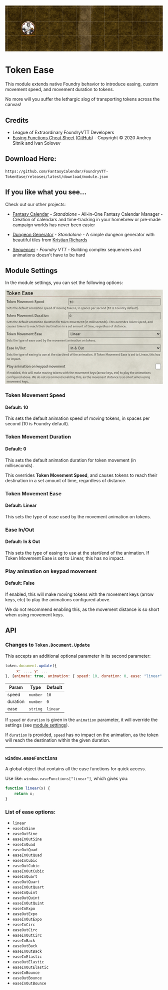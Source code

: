 ![Custom movement easing and speed](images/token-ease.gif)

# Token Ease

This module extends native Foundry behavior to introduce easing, custom movement speed, and movement duration to tokens.

No more will you suffer the lethargic slog of transporting tokens across the canvas!

## Credits

* League of Extraordinary FoundryVTT Developers
* [Easing Functions Cheat Sheet](https://easings.net/) ([GitHub](https://github.com/ai/easings.net)) - Copyright © 2020 Andrey Sitnik and Ivan Solovev

## Download Here:

`https://github.com/FantasyCalendar/FoundryVTT-TokenEase/releases/latest/download/module.json`

## If you like what you see...

Check out our other projects:

* [Fantasy Calendar](https://app.fantasy-calendar.com/) - *Standalone* - All-in-One Fantasy Calendar Manager - Creation of calendars and time-tracking in your homebrew or pre-made campaign worlds has never been easier

* [Dungeon Generator](http://dungeon-generator.fantasy-calendar.com/) - *Standalone* - A simple dungeon generator with beautiful tiles from [Kristian Richards](https://www.patreon.com/csp_kris/posts)

* [Sequencer](https://github.com/fantasycalendar/FoundryVTT-Sequencer) - *Foundry VTT* - Building complex sequencers and animations doesn't have to be hard

## Module Settings

In the module settings, you can set the following options:

![Module settings](images/settings.png)

### Token Movement Speed

#### Default: 10

This sets the default animation speed of moving tokens, in spaces per second (10 is Foundry default).

### Token Movement Duration

#### Default: 0

This sets the default animation duration for token movement (in milliseconds).

This overrides **Token Movement Speed**, and causes tokens to reach their destination in a set amount of time, regardless of distance.

### Token Movement Ease

#### Default: Linear

This sets the type of ease used by the movement animation on tokens.

### Ease In/Out

#### Default: In & Out

This sets the type of easing to use at the start/end of the animation. If Token Movement Ease is set to Linear, this has no impact.

### Play animation on keypad movement

#### Default: False

If enabled, this will make moving tokens with the movement keys (arrow keys, etc) to play the animations configured above.

We do not recommend enabling this, as the movement distance is so short when using movement keys.

## API

### Changes to `Token.Document.Update`

This accepts an additional optional parameter in its second parameter:

```js
token.document.update({
     x: ..., y: ...
}, {animate: true, animation: { speed: 10, duration: 0, ease: "linear" }})
```

| Param | Type | Default |
| --- | --- | --- |
| speed | <code>number</code> | `10` |
| duration | <code>number</code> | `0` |
| ease | <code>string</code> | `linear` |

If `speed` or `duration` is given in the `animation` parameter, it will override the settings (see [module settings](#module-settings)).

If `duration` is provided, `speed` has no impact on the animation, as the token will reach the destination within the given duration.

---

### `window.easeFunctions`

A global object that contains all the ease functions for quick access.

Use like: `window.easeFunctions["linear"]`, which gives you:

```js
function linear(x) {
    return x;
}
```

### List of ease options:

 * `linear`
 * `easeInSine`
 * `easeOutSine`
 * `easeInOutSine`
 * `easeInQuad`
 * `easeOutQuad`
 * `easeInOutQuad`
 * `easeInCubic`
 * `easeOutCubic`
 * `easeInOutCubic`
 * `easeInQuart`
 * `easeOutQuart`
 * `easeInOutQuart`
 * `easeInQuint`
 * `easeOutQuint`
 * `easeInOutQuint`
 * `easeInExpo`
 * `easeOutExpo`
 * `easeInOutExpo`
 * `easeInCirc`
 * `easeOutCirc`
 * `easeInOutCirc`
 * `easeInBack`
 * `easeOutBack`
 * `easeInOutBack`
 * `easeInElastic`
 * `easeOutElastic`
 * `easeInOutElastic`
 * `easeInBounce`
 * `easeOutBounce`
 * `easeInOutBounce`